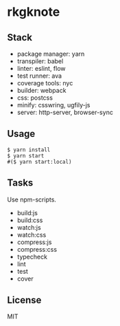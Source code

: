 # rkgknote

## Stack

- package manager: yarn
- transpiler: babel
- linter: eslint, flow
- test runner: ava
- coverage tools: nyc
- builder: webpack
- css: postcss
- minify: csswring, ugfily-js
- server: http-server, browser-sync

## Usage

```
$ yarn install
$ yarn start
#($ yarn start:local)
```

## Tasks

Use npm-scripts.

- build:js
- build:css
- watch:js
- watch:css
- compress:js
- compress:css
- typecheck
- lint
- test
- cover

## License

MIT
